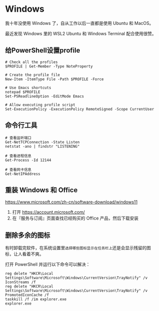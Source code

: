 # Windows

我十年没使用 Windows 了，自从工作以后一直都是使用 Ubuntu 和 MacOS。

最近发现 Windows 里的 WSL2 Ubuntu 和 Windows Terminal 配合使用很赞。

## 给PowerShell设置profile

```
# Check all the profiles
$PROFILE | Get-Member -Type NoteProperty

# Create the profile file
New-Item -ItemType File -Path $PROFILE -Force

# Use Emacs shortcuts
notepad $PROFILE
Set-PSReadlineOption -EditMode Emacs

# Allow executing profile script
Set-ExecutionPolicy -ExecutionPolicy RemoteSigned -Scope CurrentUser
```

## 命令行工具

```
# 查看监听端口
Get-NetTCPConnection -State Listen
netstat -ano | findstr "LISTENING"

# 查看进程信息
Get-Process -Id 12144

# 查看网卡信息
Get-NetIPAddress
```

## 重装 Windows 和 Office

https://www.microsoft.com/zh-cn/software-download/windows11

1. 打开 https://account.microsoft.com/
2. 在『服务与订阅』页面查找已经购买的 Office 产品，然后下载安装

## 删除多余的图标

有时卸载完软件，在系统设置里`选择哪些图标显示在任务栏上`还是会显示残留的图标，让人看着不爽。

打开 PowerShell 并运行以下命令可以解决：

```
reg delete "HKCR\Local Settings\Software\Microsoft\Windows\CurrentVersion\TrayNotify" /v IconStreams /f
reg delete "HKCR\Local Settings\Software\Microsoft\Windows\CurrentVersion\TrayNotify" /v PromotedIconCache /f
taskkill /f /im explorer.exe
explorer.exe
```
